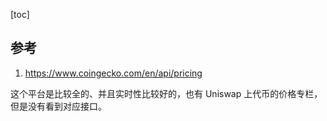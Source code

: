 [toc]


## 参考

1. https://www.coingecko.com/en/api/pricing

这个平台是比较全的、并且实时性比较好的，也有 Uniswap 上代币的价格专栏，但是没有看到对应接口。



